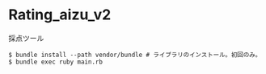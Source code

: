 # Rating_aizu_v2
採点ツール

    $ bundle install --path vendor/bundle # ライブラリのインストール。初回のみ。
    $ bundle exec ruby main.rb
    
    
